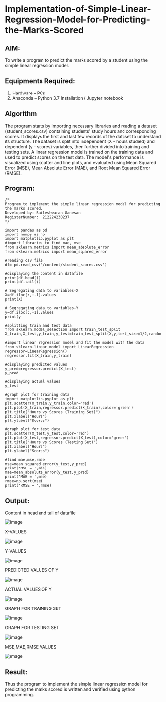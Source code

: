 # Implementation-of-Simple-Linear-Regression-Model-for-Predicting-the-Marks-Scored

## AIM:
To write a program to predict the marks scored by a student using the simple linear regression model.

## Equipments Required:
1. Hardware – PCs
2. Anaconda – Python 3.7 Installation / Jupyter notebook

## Algorithm
The program starts by importing necessary libraries and reading a dataset (student_scores.csv) containing students' study hours and corresponding scores.
It displays the first and last few records of the dataset to understand its structure.
The dataset is split into independent (X - hours studied) and dependent (y - scores) variables, then further divided into training and testing sets.
A linear regression model is trained on the training data and used to predict scores on the test data.
The model's performance is visualized using scatter and line plots, and evaluated using Mean Squared Error (MSE), Mean Absolute Error (MAE), and Root Mean Squared Error (RMSE).

## Program:
```
/*
Program to implement the simple linear regression model for predicting the marks scored.
Developed by: Saileshwaran Ganesan
RegisterNumber:  212224230237
*/
```
```
import pandas as pd
import numpy as np
import matplotlib.pyplot as plt
#import libraries to find mae, mse
from sklearn.metrics import mean_absolute_error
from sklearn.metrics import mean_squared_error
```
```
#reading csv file
df= pd.read_csv('/content/student_scores.csv')
```
```
#displaying the content in datafile
print(df.head())
print(df.tail())
```
```
# Segregating data to variables-X
X=df.iloc[:,:-1].values
print(X)
```
```
# Segregating data to variables-Y
y=df.iloc[:,-1].values
print(y
```
```
#splitting train and test data
from sklearn.model_selection import train_test_split
X_train,X_test,y_train,y_test=train_test_split(X,y,test_size=1/2,random_state=0)
```
```
#import linear regression model and fit the model with the data
from sklearn.linear_model import LinearRegression
regressor=LinearRegression()
regressor.fit(X_train,y_train)
```
```
#displaying predicted values
y_pred=regressor.predict(X_test)
y_pred
```
```
#displaying actual values
y_test
```
```
#graph plot for training data
import matplotlib.pyplot as plt
plt.scatter(X_train,y_train,color='red')
plt.plot(X_train,regressor.predict(X_train),color='green')
plt.title("Hours vs Scores (Training Set)")
plt.xlabel("Hours")
plt.ylabel("Scores")
```
```
#graph plot for test data
plt.scatter(X_test,y_test,color='red')
plt.plot(X_test,regressor.predict(X_test),color='green')
plt.title("Hours vs Scores (Testing Set)")
plt.xlabel("Hours")
plt.ylabel("Scores")
```
```
#find mae,mse,rmse
mse=mean_squared_error(y_test,y_pred)
print('MSE = ',mse)
mae=mean_absolute_error(y_test,y_pred)
print('MAE = ',mae)
rmse=np.sqrt(mse)
print('RMSE = ',rmse)
```

## Output:

Content in head and tail of datafile

![image](https://github.com/user-attachments/assets/f423763c-8b4d-40ba-b1a0-c5f29c9ec5ef)

X-VALUES

![image](https://github.com/user-attachments/assets/9ff81765-f484-4c3f-a7fa-22971cd9dd84)

Y-VALUES

![image](https://github.com/user-attachments/assets/0599de54-8669-4f45-9b1a-1363f179ee4a)

PREDICTED VALUES OF Y

![image](https://github.com/user-attachments/assets/7c079ffd-e7be-47ee-9a2f-b3df09e9f9c8)

ACTUAL VALUES OF Y

![image](https://github.com/user-attachments/assets/4623d4ad-8291-4d87-8661-2a8f42cbe01d)

GRAPH FOR TRAINING SET

![image](https://github.com/user-attachments/assets/262b69e3-0499-4e73-b7f5-7e6bb6b25fd5)

GRAPH FOR TESTING SET

![image](https://github.com/user-attachments/assets/dcf2d6d4-0432-4812-869a-bef3ed3b4b8b)

MSE,MAE,RMSE VALUES

![image](https://github.com/user-attachments/assets/157628ae-2824-44b2-a6d6-6a53024eb0fa)









## Result:
Thus the program to implement the simple linear regression model for predicting the marks scored is written and verified using python programming.
